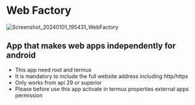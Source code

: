 # Web Factory
![Screenshot_20240101_195431_WebFactory](https://github.com/Klebinhop/Web-Factory/assets/120269841/aa22bf00-34d9-42a1-b53d-ed65a44df027)


## App that makes web apps independently for android 
* This app need root and termux
* It is mandatory to include the full website address including http/https
* Only works from api 29 or superior
* Please before use this app activate in termux properties external apps permission
